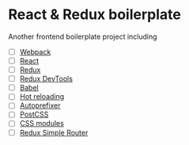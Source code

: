 # React & Redux boilerplate

Another frontend boilerplate project including

- [ ] [Webpack](https://webpack.github.io)
- [ ] [React](https://facebook.github.io/react/)
- [ ] [Redux](https://github.com/rackt/redux)
- [ ] [Redux DevTools](https://github.com/gaearon/redux-devtools)
- [ ] [Babel](https://babeljs.io/)
- [ ] [Hot reloading](https://github.com/gaearon/babel-plugin-react-transform)
- [ ] [Autoprefixer](https://github.com/postcss/autoprefixer)
- [ ] [PostCSS](https://github.com/postcss/postcss)
- [ ] [CSS modules](https://github.com/outpunk/postcss-modules)
- [ ] [Redux Simple Router](https://github.com/rackt/redux-simple-router)
